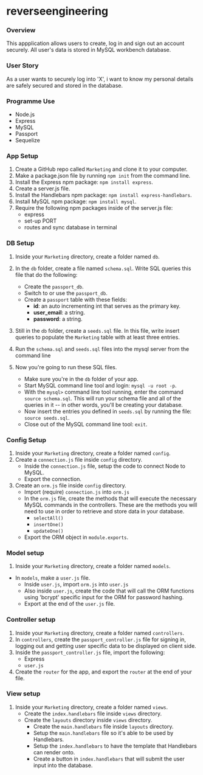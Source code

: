# reverseengineering

### Overview
This appplication allows users to create, log in and sign out an account securely. All user's data is stored in MySQL workbench database. 

### User Story
As a user wants to securely log into 'X', i want to know my personal details are safely secured and stored in the database. 

### Programme Use
- Node.js
- Express
- MySQL
- Passport
- Sequelize

### App Setup

1. Create a GitHub repo called `Marketing` and clone it to your computer.
2. Make a package.json file by running `npm init` from the command line.
3. Install the Express npm package: `npm install express`.
4. Create a server.js file.
5. Install the Handlebars npm package: `npm install express-handlebars`.
6. Install MySQL npm package: `npm install mysql`.
7. Require the following npm packages inside of the server.js file:
   * express 
   * set-up PORT
   * routes and sync database in terminal

### DB Setup

1. Inside your `Marketing` directory, create a folder named `db`.
2. In the `db` folder, create a file named `schema.sql`. Write SQL queries this file that do the following:

   * Create the `passport_db`.
   * Switch to or use the `passport_db`.
   * Create a `passport` table with these fields:
     * **id**: an auto incrementing int that serves as the primary key.
     * **user_email**: a string.
     * **password**: a string.

3. Still in the `db` folder, create a `seeds.sql` file. In this file, write insert queries to populate the `Marketing` table with at least three entries.
4. Run the `schema.sql` and `seeds.sql` files into the mysql server from the command line
5. Now you're going to run these SQL files.
   * Make sure you're in the `db` folder of your app.
   * Start MySQL command line tool and login: `mysql -u root -p`.
   * With the `mysql>` command line tool running, enter the command `source schema.sql`. This will run your schema file and all of the queries in it -- in other words, you'll be creating your database.
   * Now insert the entries you defined in `seeds.sql` by running the file: `source seeds.sql`.
   * Close out of the MySQL command line tool: `exit`.

### Config Setup

1. Inside your `Marketing` directory, create a folder named `config`.
2. Create a `connection.js` file inside `config` directory.
   * Inside the `connection.js` file, setup the code to connect Node to MySQL.
   * Export the connection.
3. Create an `orm.js` file inside `config` directory.
   * Import (require) `connection.js` into `orm.js`
   * In the `orm.js` file, create the methods that will execute the necessary MySQL commands in the controllers. These are the methods you will need to use in order to retrieve and store data in your database.
     * `selectAll()`
     * `insertOne()`
     * `updateOne()`
   * Export the ORM object in `module.exports`.

### Model setup

1. Inside your `Marketing` directory, create a folder named `models`.
  * In `models`, make a `user.js` file.
    * Inside `user.js`, import `orm.js` into `user.js`
    * Also inside `user.js`, create the code that will call the ORM functions using 'bcrypt' specific input for the ORM for password hashing.
    * Export at the end of the `user.js` file.

### Controller setup

1. Inside your `Marketing` directory, create a folder named `controllers`.
2. In `controllers`, create the `passport_controller.js` file for signing in, logging out and getting user specific data to be displayed on client side. 
3. Inside the `passport_controller.js` file, import the following:
   * Express
   * `user.js`
4. Create the `router` for the app, and export the `router` at the end of your file.

### View setup

1. Inside your `Marketing` directory, create a folder named `views`.
   * Create the `index.handlebars` file inside `views` directory.
   * Create the `layouts` directory inside `views` directory.
     * Create the `main.handlebars` file inside `layouts` directory.
     * Setup the `main.handlebars` file so it's able to be used by Handlebars.
     * Setup the `index.handlebars` to have the template that Handlebars can render onto.
     * Create a button in `index.handlebars` that will submit the user input into the database.

